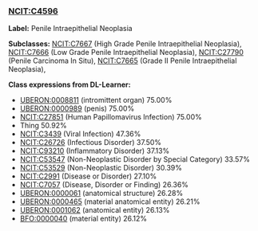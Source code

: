
### [NCIT:C4596](http://purl.obolibrary.org/obo/NCIT_C4596)
**Label:** Penile Intraepithelial Neoplasia

**Subclasses:** [NCIT:C7667](http://purl.obolibrary.org/obo/NCIT_C7667) (High Grade Penile Intraepithelial Neoplasia), [NCIT:C7666](http://purl.obolibrary.org/obo/NCIT_C7666) (Low Grade Penile Intraepithelial Neoplasia), [NCIT:C27790](http://purl.obolibrary.org/obo/NCIT_C27790) (Penile Carcinoma In Situ), [NCIT:C7665](http://purl.obolibrary.org/obo/NCIT_C7665) (Grade II Penile Intraepithelial Neoplasia), 

**Class expressions from DL-Learner:**

- [UBERON:0008811](http://purl.obolibrary.org/obo/UBERON_0008811) (intromittent organ) 75.00%
- [UBERON:0000989](http://purl.obolibrary.org/obo/UBERON_0000989) (penis) 75.00%
- [NCIT:C27851](http://purl.obolibrary.org/obo/NCIT_C27851) (Human Papillomavirus Infection) 75.00%
- Thing 50.92%
- [NCIT:C3439](http://purl.obolibrary.org/obo/NCIT_C3439) (Viral Infection) 47.36%
- [NCIT:C26726](http://purl.obolibrary.org/obo/NCIT_C26726) (Infectious Disorder) 37.50%
- [NCIT:C93210](http://purl.obolibrary.org/obo/NCIT_C93210) (Inflammatory Disorder) 37.13%
- [NCIT:C53547](http://purl.obolibrary.org/obo/NCIT_C53547) (Non-Neoplastic Disorder by Special Category) 33.57%
- [NCIT:C53529](http://purl.obolibrary.org/obo/NCIT_C53529) (Non-Neoplastic Disorder) 30.39%
- [NCIT:C2991](http://purl.obolibrary.org/obo/NCIT_C2991) (Disease or Disorder) 27.10%
- [NCIT:C7057](http://purl.obolibrary.org/obo/NCIT_C7057) (Disease, Disorder or Finding) 26.36%
- [UBERON:0000061](http://purl.obolibrary.org/obo/UBERON_0000061) (anatomical structure) 26.28%
- [UBERON:0000465](http://purl.obolibrary.org/obo/UBERON_0000465) (material anatomical entity) 26.21%
- [UBERON:0001062](http://purl.obolibrary.org/obo/UBERON_0001062) (anatomical entity) 26.13%
- [BFO:0000040](http://purl.obolibrary.org/obo/BFO_0000040) (material entity) 26.12%


